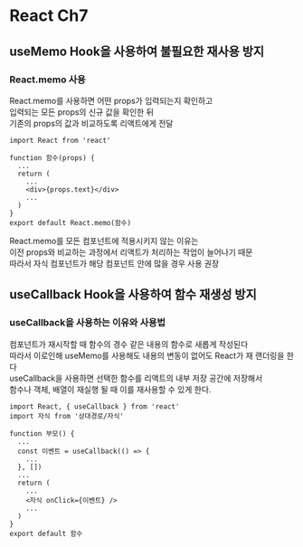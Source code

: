 # React Ch7

## useMemo Hook을 사용하여 불필요한 재사용 방지

### React.memo 사용

React.memo를 사용하면 어떤 props가 입력되는지 확인하고<br/>
입력되는 모든 props의 신규 값을 확인한 뒤<br/>
기존의 props의 값과 비교하도록 리액트에게 전달<br/>

```
import React from 'react'

function 함수(props) {
  ...
  return (
    ...
    <div>{props.text}</div>
    ...
  )
}
export default React.memo(함수)
```

React.memo를 모든 컴포넌트에 적용시키지 않는 이유는<br/>
이전 props와 비교하는 과정에서 리액트가 처리하는 작업이 늘어나기 때문<br/>
따라서 자식 컴포넌트가 해당 컴포넌트 안에 많을 경우 사용 권장<br/>

## useCallback Hook을 사용하여 함수 재생성 방지

### useCallback을 사용하는 이유와 사용법

컴포넌트가 재시작할 때 함수의 경수 같은 내용의 함수로 새롭게 작성된다<br/>
따라서 이로인해 useMemo를 사용해도 내용의 변동이 없어도 React가 재 랜더링을 한다<br/>
useCallback을 사용하면 선택한 함수를 리액트의 내부 저장 공간에 저장해서<br/>
함수나 객체, 배열이 재실행 될 때 이를 재사용할 수 있게 한다.

```
import React, { useCallback } from 'react'
import 자식 from '상대경로/자식'

function 부모() {
  ...
  const 이벤트 = useCallback(() => {
    ...
  }, [])
  ...
  return (
    ...
    <자식 onClick={이벤트} />
    ...
  )
}
export default 함수
```

